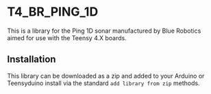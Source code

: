 # T4_BR_PING_1D
This is a library for the Ping 1D sonar manufactured by Blue Robotics  
aimed for use with the Teensy 4.X boards.  


## Installation
This library can be downloaded as a zip and added to your Arduino or  
Teensyduino install via the standard `add library from zip` methods.
